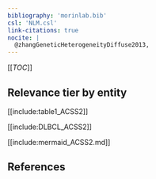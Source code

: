 ```yaml
---
bibliography: 'morinlab.bib'
csl: 'NLM.csl'
link-citations: true
nocite: |
  @zhangGeneticHeterogeneityDiffuse2013, 
---
```


[[_TOC_]]




## Relevance tier by entity

[[include:table1_ACSS2]]

[[include:DLBCL_ACSS2]]

[[include:mermaid_ACSS2.md]]

## References


